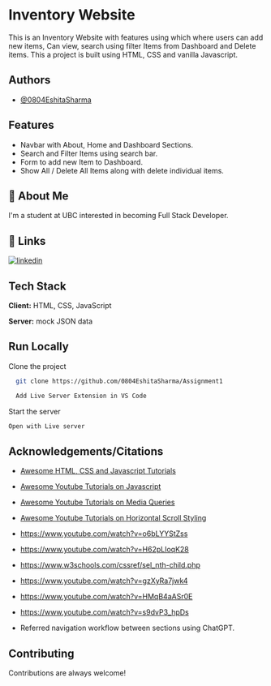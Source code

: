 
# Inventory Website

This is an Inventory Website with features using which where users
            can add new items, Can view, search using filter Items from
            Dashboard and Delete items. This a project is built using HTML, CSS and vanilla
            Javascript.

## Authors

- [@0804EshitaSharma](https://github.com/0804EshitaSharma)


## Features

- Navbar with About, Home and Dashboard Sections.
- Search and Filter Items using search bar.
- Form to add new Item to Dashboard.
- Show All / Delete All Items along with delete individual items.





## 🚀 About Me
I'm a student at UBC interested in becoming Full Stack Developer.



## 🔗 Links
[![linkedin](https://www.linkedin.com/eshitasharma)](https://www.linkedin.com/)



## Tech Stack

**Client:** HTML, CSS, JavaScript

**Server:** mock  JSON data


## Run Locally

Clone the project

```bash
  git clone https://github.com/0804EshitaSharma/Assignment1
```

```bash
  Add Live Server Extension in VS Code
```

Start the server

```bash
Open with Live server 
```


## Acknowledgements/Citations

 - [Awesome HTML, CSS and Javascript Tutorials](https://www.w3schools.com/default.asp)

 - [Awesome Youtube Tutorials on Javascript](https://www.youtube.com/watch?v=hEs3IL6UyvE)
  - [Awesome Youtube Tutorials on Media Queries](https://www.youtube.com/watch?v=H-AmJSMcNfI)

 - [Awesome Youtube Tutorials on Horizontal Scroll Styling](https://www.youtube.com/watch?v=gzXyRa7jwk4)

 - https://www.youtube.com/watch?v=o6bLYYStZss
 - https://www.youtube.com/watch?v=H62pLIoqK28
 - https://www.w3schools.com/cssref/sel_nth-child.php
 - https://www.youtube.com/watch?v=gzXyRa7jwk4
 - https://www.youtube.com/watch?v=HMqB4aASr0E
 - https://www.youtube.com/watch?v=s9dvP3_hpDs
 - Referred navigation workflow between sections using ChatGPT.



## Contributing

Contributions are always welcome!


